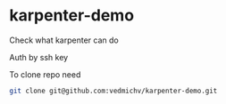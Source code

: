 # karpenter-demo
Check what karpenter can do

Auth by ssh key 

To clone repo need 

```bash
git clone git@github.com:vedmichv/karpenter-demo.git
```
